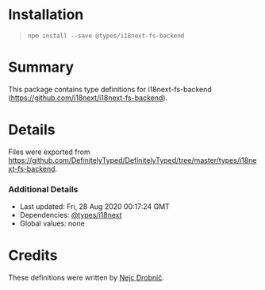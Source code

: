 # Installation
> `npm install --save @types/i18next-fs-backend`

# Summary
This package contains type definitions for i18next-fs-backend (https://github.com/i18next/i18next-fs-backend).

# Details
Files were exported from https://github.com/DefinitelyTyped/DefinitelyTyped/tree/master/types/i18next-fs-backend.

### Additional Details
 * Last updated: Fri, 28 Aug 2020 00:17:24 GMT
 * Dependencies: [@types/i18next](https://npmjs.com/package/@types/i18next)
 * Global values: none

# Credits
These definitions were written by [Nejc Drobnič](https://github.com/quantumlytangled).
